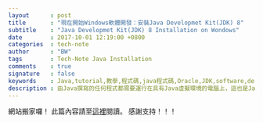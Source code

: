 ```yaml
---
layout		: post
title		: "現在開始Windows軟體開發：安裝Java Developmet Kit(JDK) 8"
subtitle	: "Java Developmet Kit(JDK) 8 Installation on Wondows"
date		: 2017-10-01 12:19:00 +0800
categories	: tech-note
author		: "BW"
tags		: Tech-Note Java Installation
comments	: true
signature	: false
keywords	: Java,tutorial,教學,程式碼,java程式碼,Oracle,JDK,software,development,kit,installation,windows
description	: 由Java撰寫的任何程式都需要運行在具有Java虛擬環境的電腦上，這也是Java的跨平台性質的來由，所以在運行任何Java程式之前都必須安裝Java Runtime Environment(JRE)，而Java Development Kit(JDK)則是Oracle公司提供給Java開發者配置Java程式開發環境的安裝套件，這個安裝套件本身就內建了JRE的部分，所以開發者只要安裝好JDK後，就可以開發或者行任何Java程式了。
---
```


網站搬家囉！
此篇內容請至[這裡](https://imprld01.github.io/blogg/2017/10/01/java_development_kit_8_installation/)閱讀。
感謝支持！！！